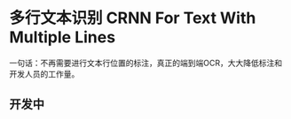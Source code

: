 # 多行文本识别 CRNN For Text With Multiple Lines<br>

一句话：不再需要进行文本行位置的标注，真正的端到端OCR，大大降低标注和开发人员的工作量。
<br>

## 开发中

